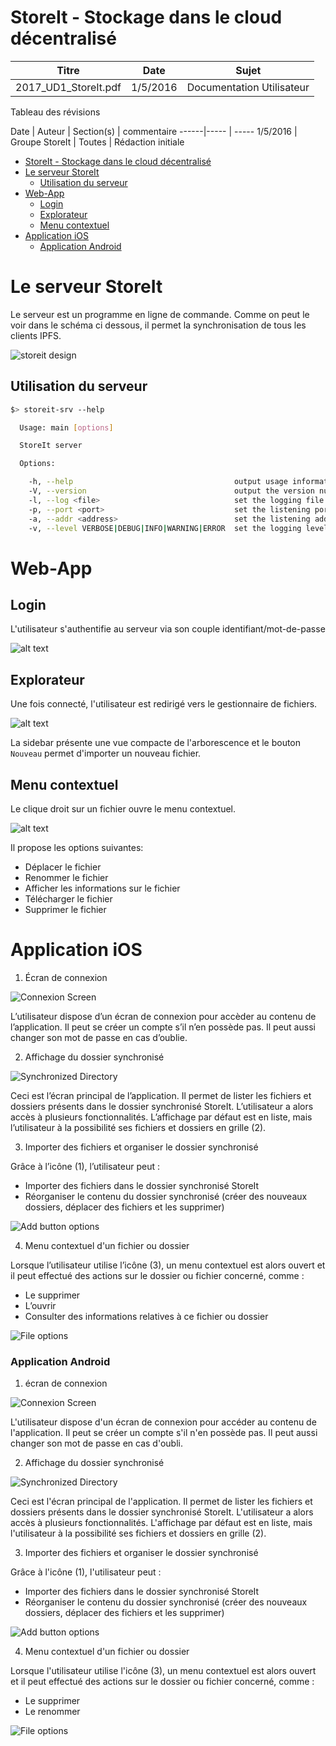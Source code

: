 StoreIt - Stockage dans le cloud décentralisé
=============================================


Titre | Date | Sujet
------|----- | -----
2017_UD1_StoreIt.pdf | 1/5/2016 | Documentation Utilisateur

Tableau des révisions

Date | Auteur | Section(s) | commentaire
------|----- | -----
1/5/2016 | Groupe StoreIt | Toutes | Rédaction initiale

<!-- START doctoc generated TOC please keep comment here to allow auto update -->
<!-- DON'T EDIT THIS SECTION, INSTEAD RE-RUN doctoc TO UPDATE -->

- [StoreIt - Stockage dans le cloud décentralisé](#storeit---stockage-dans-le-cloud-d%C3%A9centralis%C3%A9)
- [Le serveur StoreIt](#le-serveur-storeit)
  - [Utilisation du serveur](#utilisation-du-serveur)
- [Web-App](#web-app)
  - [Login](#login)
  - [Explorateur](#explorateur)
  - [Menu contextuel](#menu-contextuel)
- [Application iOS](#application-ios)
    - [Application Android](#application-android)

<!-- END doctoc generated TOC please keep comment here to allow auto update -->

Le serveur StoreIt
==============

Le serveur est un programme en ligne de commande. Comme on peut le voir dans le schéma ci dessous, il permet la synchronisation de tous les clients IPFS.


![storeit design](storeit-design.png)

Utilisation du serveur
----------------------

```bash
$> storeit-srv --help

  Usage: main [options]

  StoreIt server

  Options:

    -h, --help                                    output usage information
    -V, --version                                 output the version number
    -l, --log <file>                              set the logging file path
    -p, --port <port>                             set the listening port
    -a, --addr <address>                          set the listening address
    -v, --level VERBOSE|DEBUG|INFO|WARNING|ERROR  set the logging level

```

Web-App
=======

Login
-----

L'utilisateur s'authentifie au serveur via son couple identifiant/mot-de-passe

![alt text](https://github.com/Sevauk/storeit/blob/master/document/da1/mockup/webapp/mockup-login.png "Login")

Explorateur
-----------

Une fois connecté, l'utilisateur est redirigé vers le gestionnaire de fichiers.

![alt text](https://github.com/Sevauk/storeit/blob/master/document/da1/mockup/webapp/mockup-files.png "Files")

La sidebar présente une vue compacte de l'arborescence et le bouton `Nouveau` permet d'importer un nouveau fichier.

Menu contextuel
---------------

Le clique droit sur un fichier ouvre le menu contextuel.

![alt text](https://github.com/Sevauk/storeit/blob/master/document/da1/mockup/webapp/mockup-menu.png "Menu")

Il propose les options suivantes:
* Déplacer le fichier
* Renommer le fichier
* Afficher les informations sur le fichier
* Télécharger le fichier
* Supprimer le fichier

Application iOS
===============

1. Écran de connexion

![Connexion Screen](https://raw.githubusercontent.com/Sevauk/storeit/master/document/da1/mockup/iOS/connexion.png)

L’utilisateur dispose d’un écran de connexion pour accèder au contenu de l’application. Il peut se créer un compte s’il n’en possède pas. Il peut aussi changer son mot de passe en cas d’oublie.

2. Affichage du dossier synchronisé

![Synchronized Directory](https://raw.githubusercontent.com/Sevauk/storeit/master/document/da1/mockup/iOS/liste.png)

Ceci est l’écran principal de l’application. Il permet de lister les fichiers et dossiers présents dans le dossier synchronisé StoreIt. L’utilisateur a alors accès à plusieurs fonctionnalités. L’affichage par défaut est en liste, mais l’utilisateur à la possibilité ses fichiers et dossiers en grille (2).

3. Importer des fichiers et organiser le dossier synchronisé

Grâce à l’icône (1), l’utilisateur peut :

* Importer des fichiers dans le dossier synchronisé StoreIt
* Réorganiser le contenu du dossier synchronisé (créer des nouveaux dossiers, déplacer des fichiers et les supprimer)

![Add button options](https://raw.githubusercontent.com/Sevauk/storeit/master/document/da1/mockup/iOS/menu_contextuel_add.png)

4. Menu contextuel d'un fichier ou dossier

Lorsque l’utilisateur utilise l’icône (3), un menu contextuel est alors ouvert et il peut effectué des actions sur le dossier ou fichier concerné, comme :

* Le supprimer
* L’ouvrir
* Consulter des informations relatives à ce fichier ou dossier

![File options](https://raw.githubusercontent.com/Sevauk/storeit/master/document/da1/mockup/iOS/menu_contextuel_fichier.png)

### Application Android

1. écran de connexion

![Connexion Screen](https://raw.githubusercontent.com/Sevauk/storeit/master/document/da1/mockup/Android/login.png)

L'utilisateur dispose d'un écran de connexion pour accéder au contenu de l'application. Il peut se créer un compte s'il n'en possède pas. Il peut aussi changer son mot de passe en cas d'oubli.

2. Affichage du dossier synchronisé

![Synchronized Directory](https://raw.githubusercontent.com/Sevauk/storeit/master/document/da1/mockup/Android/list_view.png)

Ceci est l'écran principal de l'application. Il permet de lister les fichiers et dossiers présents dans le dossier synchronisé StoreIt. L'utilisateur a alors accès à plusieurs fonctionnalités. L'affichage par défaut est en liste, mais l'utilisateur à la possibilité ses fichiers et dossiers en grille (2).

3. Importer des fichiers et organiser le dossier synchronisé

Grâce à l'icône (1), l'utilisateur peut :

* Importer des fichiers dans le dossier synchronisé StoreIt
* Réorganiser le contenu du dossier synchronisé (créer des nouveaux dossiers, déplacer des fichiers et les supprimer)

![Add button options](https://raw.githubusercontent.com/Sevauk/storeit/master/document/da1/mockup/Android/list_menu.png)

4. Menu contextuel d'un fichier ou dossier

Lorsque l'utilisateur utilise l'icône (3), un menu contextuel est alors ouvert et il peut effectué des actions sur le dossier ou fichier concerné, comme :

* Le supprimer
* Le renommer

![File options](https://raw.githubusercontent.com/Sevauk/storeit/master/document/da1/mockup/Android/list_menu2.png)
